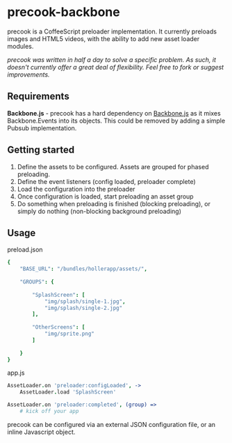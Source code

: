 # precook-backbone
precook is a CoffeeScript preloader implementation. It currently preloads images and HTML5 videos, with the ability to add new asset loader modules.

_precook was written in half a day to solve a specific problem. As such, it doesn't currently offer a great deal of flexibility. Feel free to fork or suggest improvements._

## Requirements
**Backbone.js** - precook has a hard dependency on [Backbone.js](/documentcloud/backbone) as it mixes Backbone.Events into its objects. This could be removed by adding a simple Pubsub implementation.

## Getting started
1. Define the assets to be configured. Assets are grouped for phased preloading.
2. Define the event listeners (config loaded, preloader complete)
3. Load the configuration into the preloader
4. Once configuration is loaded, start preloading an asset group
5. Do something when preloading is finished (blocking preloading), or simply do nothing (non-blocking background preloading)

## Usage
preload.json

```coffeescript
{
    "BASE_URL": "/bundles/hollerapp/assets/",
    
    "GROUPS": {
        
        "SplashScreen": [
            "img/splash/single-1.jpg",
            "img/splash/single-2.jpg"
        ],
        
        "OtherScreens": [
            "img/sprite.png"
        ]
        
    }
}
```

app.js

```coffeescript
AssetLoader.on 'preloader:configLoaded', ->
    AssetLoader.load 'SplashScreen'

AssetLoader.on 'preloader:completed', (group) =>
    # kick off your app
```

precook can be configured via an external JSON configuration file, or an inline Javascript object.